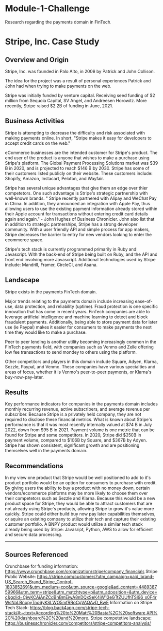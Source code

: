 # Module-1-Challenge
Research regarding the payments domain in FinTech. 

# Stripe, Inc. Case Study

## Overview and Origin

Stripe, Inc. was founded in Palo Alto, in 2009 by Patrick and John Collison. 

The idea for the project was a result of personal experiences Patrick and John had when trying to make payments on the web. 

Stripe was initially funded by venture capital. Receiving seed funding of $2 million from Sequoia Capital, SV Angel, and Andreesen Horowitz. More recently, Stripe raised $2.2B of funding in June, 2021. 


## Business Activities


Stripe is attempting to decrease the difficulty and risk associated with making payments online. In short, "Stripe makes it easy for developers to accept credit cards on the web." 


eCommerce businesses are the intended customer for Stripe's product. The end user of the product is anyone that wishes to make a purchase using Stripe's platform. The Global Payment Processing Solutions market was $39 B in 2020, and is projected to reach $146 B by 2030. Stripe has some of their customers listed publicly on their website. These customers include: Shopify, Amazon, Instacart, Peloton, and Wayfair. 


Stripe has several unique advantages that give them an edge over thier competetors. One such advantage is Stripe's strategic partnership with well-known brands. " Stripe recently partnered with Alipay and WeChat Pay in China. In addition, they announced an integration with Apple Pay, thus allowing users to use the existing payment information already stored within their Apple account for transactions without entering credit card details again and again." - John Hughes of Business Chronicler. 
John also list that in addition to strategic partnerships, Stripe has a strong developer community. With a user friendly API and simple process for app makers, Stripe decreases the barrier to entry for new vendors looking to enter the ecommerce space. 


Stripe's tech stack is currently programmed primarily in Ruby and Javascript. With the back-end of Stripe being built on Ruby, and the API and front end involving more Javascript. Additional technologies used by Stripe include: Mandrill, Framer, CircleCI, and Asana. 

## Landscape

Stripe exists in the payments FinTech domain. 

Major trends relating to the payments domain include increasing ease-of-use, data protection, and reliability (uptime). Fraud protection is one specific innovation that has come in recent years. FinTech companies are able to leverage artificial intelligence and machine learning to detect and block fraudulent payments. Additionally, being able to store payment data for later use (ie Paypal) makes it easier for consumers to make payments the next time they would like to make a purchase. 

Peer to peer lending is another utility becoming increasingly common in the FinTech payments field, with companies such as Venmo and Zelle offering low fee transactions to send mondey to others using the platform. 


Other competitors and players in this domain include Square, Adyen, Klarna, Sezzle, Paypal, and Venmo. These companies have various specialties and areas of focus, whether it is Venmo's peer-to-peer payments, or Klarna's buy-now-pay-later. 

## Results

Key performance indicators for companies in the payments domain includes monthly recurring revenue, active subscribers, and average revenue per subscriber. 
Because Stripe is a privately held company, they are not required to disclose these financial metrics. What is known about Stripe's performance is that it was most recently internally valued at $74 B in July 2022, down from $95 B in 2021. 
Payment volume is one metric that can be found for Stripe and some competitors. In 2020, Stripe did $350B in payment volume, compared to $106B by Square, and $367B by Adyen. Stripe has shown consistent, significant growth and are positioning themselves well in the payments domain. 

## Recommendations


In my view one product that Stripe would be well positioned to add to it's product portfolio would be an option for consumers to purchase with credit. By giving users the ability to buy a product with no money down, certain vendors/ecommerce platforms may be more likely to choose them over their competetors such as Sezzle and Klarna. Because this would be a new product space for Stripe, they would be able to attract customers that are not already using Stripe's products, allowing Stripe to grow it's value more quickly. Stripe could either build buy now pay later capabilities themselves, or aquire an existing company to utilize their tech and capture their existing customer portfolio. A BNPY product would utilize a similar tech stack already being used by Stripe: Javasript, Python, AWS to allow for efficient and secure data processing. 

---
## Sources Referenced
Crunchbase for funding information: https://www.crunchbase.com/organization/stripe/company_financials
Stripe Public Website: https://stripe.com/customers?utm_campaign=paid_brand-US_Search_Brand_Stripe_Control-1803852691&utm_medium=cpc&utm_source=google&ad_content=448938759966&utm_term=stripe&utm_matchtype=p&utm_adposition=&utm_device=c&gclid=CjwKCAiAnZCdBhBmEiwA8nDQxSeK4iW13eGTtZUUfhTSl96_x0F4rWsNaLBnopyTno6yKSLWO5mfRRoCgVAQAvD_BwE
Information on Stripe Tech Stack: https://blog.back4app.com/stripe-tech-stack/#:~:text=According%20to%20Matt%20Basta%2C%20software,API%2C%20dashboard%2C%20and%20more.
Stripe competetive landscape: https://businesschronicler.com/competitors/stripe-competitors-analysis/
